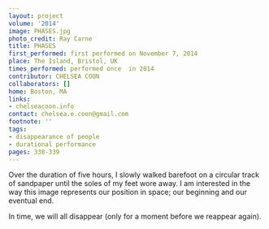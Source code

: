 ```yaml
---
layout: project
volume: '2014'
image: PHASES.jpg
photo_credit: Ray Carne
title: PHASES
first_performed: first performed on November 7, 2014
place: The Island, Bristol, UK
times_performed: performed once  in 2014
contributor: CHELSEA COON
collaborators: []
home: Boston, MA
links:
- chelseacoon.info
contact: chelsea.e.coon@gmail.com
footnote: ''
tags:
- disappearance of people
- durational performance
pages: 338-339
---
```


Over the duration of five hours, I slowly walked barefoot on a circular track of sandpaper until the soles of my feet wore away. I am interested in the way this image represents our position in space; our beginning and our eventual end.

In time, we will all disappear (only for a moment before we reappear again).
